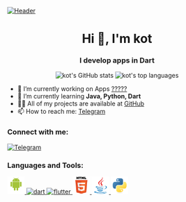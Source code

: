 [![Header](https://cs13.pikabu.ru/post_img/big/2023/01/12/3/167349419815032904.png "Header")](https://github.com/KOTBCTAKAHE)

<h1 align="center">Hi 👋, I'm kot</h1>
<h3 align="center">I develop apps in Dart</h3>

<p align="center">
  <img height="180em" src="https://github-readme-stats.vercel.app/api?username=KOTBCTAKAHE&show_icons=true&theme=tokyonight&count_private=true" alt="kot's GitHub stats" />
  <img height="180em" src="https://github-readme-stats.vercel.app/api/top-langs/?username=KOTBCTAKAHE&layout=compact&theme=tokyonight" alt="kot's top languages" />
</p>

- 🔭 I’m currently working on Apps [?????](https://youtu.be/dQw4w9WgXcQ)
- 🌱 I’m currently learning **Java, Python, Dart**
- 👨‍💻 All of my projects are available at [GitHub](https://github.com/KOTBCTAKAHE/)
- 📫 How to reach me: [Telegram](https://t.me/m/Shs0U1eVMGYx)

<h3 align="left">Connect with me:</h3>
<p align="left">
  <a href="https://t.me/m/Shs0U1eVMGYx"><img src="https://img.shields.io/badge/Telegram-2CA5E0?style=for-the-badge&logo=telegram&logoColor=white" alt="Telegram"></a>
</p>

<h3 align="left">Languages and Tools:</h3>
<p align="left">
  <a href="https://developer.android.com" target="_blank" rel="noreferrer"> 
    <img src="https://raw.githubusercontent.com/devicons/devicon/master/icons/android/android-original-wordmark.svg" alt="android" width="40" height="40"/> 
  </a> 
  <a href="https://dart.dev" target="_blank" rel="noreferrer"> 
    <img src="https://www.vectorlogo.zone/logos/dartlang/dartlang-icon.svg" alt="dart" width="40" height="40"/> 
  </a> 
  <a href="https://flutter.dev" target="_blank" rel="noreferrer"> 
    <img src="https://www.vectorlogo.zone/logos/flutterio/flutterio-icon.svg" alt="flutter" width="40" height="40"/> 
  </a> 
  <a href="https://www.w3.org/html/" target="_blank" rel="noreferrer"> 
    <img src="https://raw.githubusercontent.com/devicons/devicon/master/icons/html5/html5-original-wordmark.svg" alt="html5" width="40" height="40"/> 
  </a> 
  <a href="https://www.java.com" target="_blank" rel="noreferrer"> 
    <img src="https://raw.githubusercontent.com/devicons/devicon/master/icons/java/java-original.svg" alt="java" width="40" height="40"/> 
  </a> 
  <a href="https://www.python.org" target="_blank" rel="noreferrer"> 
    <img src="https://raw.githubusercontent.com/devicons/devicon/master/icons/python/python-original.svg" alt="python" width="40" height="40"/> 
  </a>
</p>
